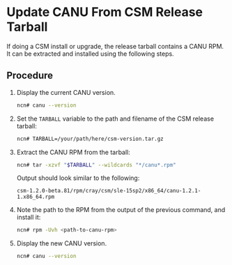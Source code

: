 # Update CANU From CSM Release Tarball

If doing a CSM install or upgrade, the release tarball contains a CANU RPM. It can be extracted and installed using the following steps.

## Procedure

1. Display the current CANU version.
    
    ```bash
    ncn# canu --version
    ```

1. Set the `TARBALL` variable to the path and filename of the CSM release tarball:
    
    ```bash
    ncn# TARBALL=/your/path/here/csm-version.tar.gz
    ```

1. Extract the CANU RPM from the tarball:
    
    ```bash
    ncn# tar -xzvf "$TARBALL" --wildcards "*/canu*.rpm"
    ```

    Output should look similar to the following:
    
    ```text
    csm-1.2.0-beta.81/rpm/cray/csm/sle-15sp2/x86_64/canu-1.2.1-1.x86_64.rpm
    ```

1. Note the path to the RPM from the output of the previous command, and install it:
    
    ```bash
    ncn# rpm -Uvh <path-to-canu-rpm>
    ```

1. Display the new CANU version.
    
    ```bash
    ncn# canu --version
    ```
